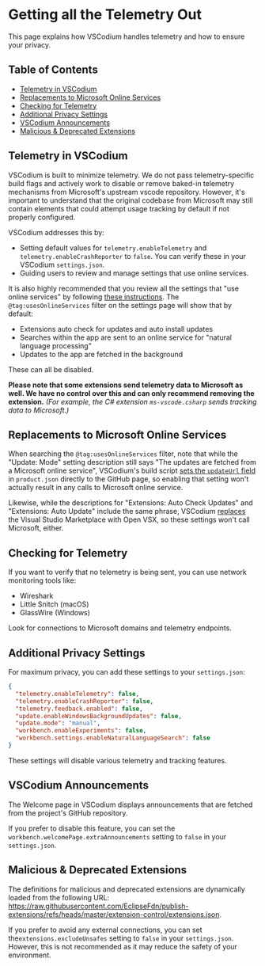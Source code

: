 <!-- order: 10 -->

# Getting all the Telemetry Out

This page explains how VSCodium handles telemetry and how to ensure your privacy.

## Table of Contents

- [Telemetry in VSCodium](#telemetry)
- [Replacements to Microsoft Online Services](#replacements)
- [Checking for Telemetry](#checking)
- [Additional Privacy Settings](#additional-settings)
- [VSCodium Announcements](#announcements)
- [Malicious & Deprecated Extensions](#malicious-extensions)

## <a id="telemetry"></a>Telemetry in VSCodium

VSCodium is built to minimize telemetry. We do not pass telemetry-specific build flags and actively work to disable or remove baked-in telemetry mechanisms from Microsoft's upstream vscode repository. However, it's important to understand that the original codebase from Microsoft may still contain elements that could attempt usage tracking by default if not properly configured.

VSCodium addresses this by:
- Setting default values for `telemetry.enableTelemetry` and `telemetry.enableCrashReporter` to `false`. You can verify these in your VSCodium `settings.json`.
- Guiding users to review and manage settings that use online services.

It is also highly recommended that you review all the settings that "use online services" by following [these instructions](https://code.visualstudio.com/docs/getstarted/telemetry#_managing-online-services). The `@tag:usesOnlineServices` filter on the settings page will show that by default:

- Extensions auto check for updates and auto install updates
- Searches within the app are sent to an online service for "natural language processing"
- Updates to the app are fetched in the background

These can all be disabled.

__Please note that some extensions send telemetry data to Microsoft as well. We have no control over this and can only recommend removing the extension.__ _(For example, the C# extension `ms-vscode.csharp` sends tracking data to Microsoft.)_

## <a id="replacements"></a>Replacements to Microsoft Online Services

When searching the `@tag:usesOnlineServices` filter, note that while the "Update: Mode" setting description still says "The updates are fetched from a Microsoft online service", VSCodium's build script [sets the `updateUrl` field](https://github.com/VSCodium/vscodium/blob/master/prepare_vscode.sh#L135) in `product.json` directly to the GitHub page, so enabling that setting won't actually result in any calls to Microsoft online service.

Likewise, while the descriptions for "Extensions: Auto Check Updates" and "Extensions: Auto Update" include the same phrase, VSCodium [replaces](https://github.com/VSCodium/vscodium/blob/master/prepare_vscode.sh#L121) the Visual Studio Marketplace with Open VSX, so these settings won't call Microsoft, either.

## <a id="checking"></a>Checking for Telemetry

If you want to verify that no telemetry is being sent, you can use network monitoring tools like:

- Wireshark
- Little Snitch (macOS)
- GlassWire (Windows)

Look for connections to Microsoft domains and telemetry endpoints.

## <a id="additional-settings"></a>Additional Privacy Settings

For maximum privacy, you can add these settings to your `settings.json`:

```json
{
  "telemetry.enableTelemetry": false,
  "telemetry.enableCrashReporter": false,
  "telemetry.feedback.enabled": false,
  "update.enableWindowsBackgroundUpdates": false,
  "update.mode": "manual",
  "workbench.enableExperiments": false,
  "workbench.settings.enableNaturalLanguageSearch": false
}
```

These settings will disable various telemetry and tracking features.

## <a id="announcements"></a>VSCodium Announcements

The Welcome page in VSCodium displays announcements that are fetched from the project's GitHub repository.

If you prefer to disable this feature, you can set the `workbench.welcomePage.extraAnnouncements` setting to `false` in your `settings.json`.

## <a id="malicious-extensions"></a>Malicious & Deprecated Extensions

The definitions for malicious and deprecated extensions are dynamically loaded from the following URL:
https://raw.githubusercontent.com/EclipseFdn/publish-extensions/refs/heads/master/extension-control/extensions.json.

If you prefer to avoid any external connections, you can set the`extensions.excludeUnsafes` setting to `false` in your `settings.json`.
However, this is not recommended as it may reduce the safety of your environment.
